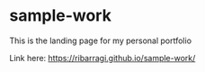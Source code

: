# sample-work
This is the landing page for my personal portfolio



Link here: https://ribarragi.github.io/sample-work/
